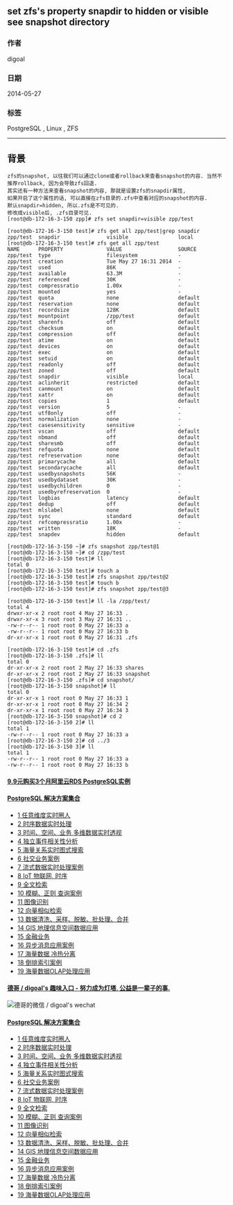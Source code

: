 ## set zfs's property snapdir to hidden or visible see snapshot directory  
                                                                                                                                                                       
### 作者                                                                                                                                                                   
digoal                                                                                                                                                                     
                                                                                                                                                                 
### 日期                                                                                                                                                                                    
2014-05-27                                                                                                                                                           
                                                                                                                                                                  
### 标签                                                                                                                                                                 
PostgreSQL , Linux , ZFS                                                                                                                                                               
                                                                                                                                                                                                   
----                                                                                                                                                                           
                                                                                                                                                                                                               
## 背景     
```  
zfs的snapshot, 以往我们可以通过clone或者rollback来查看snapshot的内容. 当然不推荐rollback, 因为会导致zfs回退.  
其实还有一种方法来查看snapshot的内容, 那就是设置zfs的snapdir属性,  
如果开启了这个属性的话, 可以直接在zfs目录的.zfs中查看对应的snapshot的内容.  
默认snapdir=hidden, 所以.zfs是不可见的.  
修改成visible后, .zfs目录可见.  
[root@db-172-16-3-150 zpp]# zfs set snapdir=visible zpp/test  
  
[root@db-172-16-3-150 test]# zfs get all zpp/test|grep snapdir  
zpp/test  snapdir               visible                local  
[root@db-172-16-3-150 test]# zfs get all zpp/test  
NAME      PROPERTY              VALUE                  SOURCE  
zpp/test  type                  filesystem             -  
zpp/test  creation              Tue May 27 16:31 2014  -  
zpp/test  used                  86K                    -  
zpp/test  available             63.3M                  -  
zpp/test  referenced            30K                    -  
zpp/test  compressratio         1.00x                  -  
zpp/test  mounted               yes                    -  
zpp/test  quota                 none                   default  
zpp/test  reservation           none                   default  
zpp/test  recordsize            128K                   default  
zpp/test  mountpoint            /zpp/test              default  
zpp/test  sharenfs              off                    default  
zpp/test  checksum              on                     default  
zpp/test  compression           off                    default  
zpp/test  atime                 on                     default  
zpp/test  devices               on                     default  
zpp/test  exec                  on                     default  
zpp/test  setuid                on                     default  
zpp/test  readonly              off                    default  
zpp/test  zoned                 off                    default  
zpp/test  snapdir               visible                local  
zpp/test  aclinherit            restricted             default  
zpp/test  canmount              on                     default  
zpp/test  xattr                 on                     default  
zpp/test  copies                1                      default  
zpp/test  version               5                      -  
zpp/test  utf8only              off                    -  
zpp/test  normalization         none                   -  
zpp/test  casesensitivity       sensitive              -  
zpp/test  vscan                 off                    default  
zpp/test  nbmand                off                    default  
zpp/test  sharesmb              off                    default  
zpp/test  refquota              none                   default  
zpp/test  refreservation        none                   default  
zpp/test  primarycache          all                    default  
zpp/test  secondarycache        all                    default  
zpp/test  usedbysnapshots       56K                    -  
zpp/test  usedbydataset         30K                    -  
zpp/test  usedbychildren        0                      -  
zpp/test  usedbyrefreservation  0                      -  
zpp/test  logbias               latency                default  
zpp/test  dedup                 off                    default  
zpp/test  mlslabel              none                   default  
zpp/test  sync                  standard               default  
zpp/test  refcompressratio      1.00x                  -  
zpp/test  written               18K                    -  
zpp/test  snapdev               hidden                 default  
  
[root@db-172-16-3-150 ~]# zfs snapshot zpp/test@1  
[root@db-172-16-3-150 ~]# cd /zpp/test  
[root@db-172-16-3-150 test]# ll  
total 0  
[root@db-172-16-3-150 test]# touch a  
[root@db-172-16-3-150 test]# zfs snapshot zpp/test@2  
[root@db-172-16-3-150 test]# touch b  
[root@db-172-16-3-150 test]# zfs snapshot zpp/test@3  
  
[root@db-172-16-3-150 test]# ll -la /zpp/test/  
total 4  
drwxr-xr-x 2 root root 4 May 27 16:33 .  
drwxr-xr-x 3 root root 3 May 27 16:31 ..  
-rw-r--r-- 1 root root 0 May 27 16:33 a  
-rw-r--r-- 1 root root 0 May 27 16:33 b  
dr-xr-xr-x 1 root root 0 May 27 16:31 .zfs  
  
[root@db-172-16-3-150 test]# cd .zfs  
[root@db-172-16-3-150 .zfs]# ll  
total 0  
dr-xr-xr-x 2 root root 2 May 27 16:33 shares  
dr-xr-xr-x 2 root root 2 May 27 16:33 snapshot  
[root@db-172-16-3-150 .zfs]# cd snapshot/  
[root@db-172-16-3-150 snapshot]# ll  
total 0  
dr-xr-xr-x 1 root root 0 May 27 16:33 1  
dr-xr-xr-x 1 root root 0 May 27 16:34 2  
dr-xr-xr-x 1 root root 0 May 27 16:34 3  
[root@db-172-16-3-150 snapshot]# cd 2  
[root@db-172-16-3-150 2]# ll  
total 1  
-rw-r--r-- 1 root root 0 May 27 16:33 a  
[root@db-172-16-3-150 2]# cd ../3  
[root@db-172-16-3-150 3]# ll  
total 1  
-rw-r--r-- 1 root root 0 May 27 16:33 a  
-rw-r--r-- 1 root root 0 May 27 16:33 b  
```  
    
  
  
  
  
  
  
  
  
  
  
  
  
  
  
  
  
  
  
  
  
  
  
  
  
  
  
  
  
  
  
  
  
  
  
  
  
  
  
  
  
  
  
  
  
  
#### [9.9元购买3个月阿里云RDS PostgreSQL实例](https://www.aliyun.com/database/postgresqlactivity "57258f76c37864c6e6d23383d05714ea")
  
  
#### [PostgreSQL 解决方案集合](https://yq.aliyun.com/topic/118 "40cff096e9ed7122c512b35d8561d9c8")
- [1 任意维度实时圈人](https://yq.aliyun.com/topic/118 "40cff096e9ed7122c512b35d8561d9c8")
- [2 时序数据实时处理](https://yq.aliyun.com/topic/118 "40cff096e9ed7122c512b35d8561d9c8")
- [3 时间、空间、业务 多维数据实时透视](https://yq.aliyun.com/topic/118 "40cff096e9ed7122c512b35d8561d9c8")
- [4 独立事件相关性分析](https://yq.aliyun.com/topic/118 "40cff096e9ed7122c512b35d8561d9c8")
- [5 海量关系实时图式搜索](https://yq.aliyun.com/topic/118 "40cff096e9ed7122c512b35d8561d9c8")
- [6 社交业务案例](https://yq.aliyun.com/topic/118 "40cff096e9ed7122c512b35d8561d9c8")
- [7 流式数据实时处理案例](https://yq.aliyun.com/topic/118 "40cff096e9ed7122c512b35d8561d9c8")
- [8 IoT 物联网, 时序](https://yq.aliyun.com/topic/118 "40cff096e9ed7122c512b35d8561d9c8")
- [9 全文检索](https://yq.aliyun.com/topic/118 "40cff096e9ed7122c512b35d8561d9c8")
- [10 模糊、正则 查询案例](https://yq.aliyun.com/topic/118 "40cff096e9ed7122c512b35d8561d9c8")
- [11 图像识别](https://yq.aliyun.com/topic/118 "40cff096e9ed7122c512b35d8561d9c8")
- [12 向量相似检索](https://yq.aliyun.com/topic/118 "40cff096e9ed7122c512b35d8561d9c8")
- [13 数据清洗、采样、脱敏、批处理、合并](https://yq.aliyun.com/topic/118 "40cff096e9ed7122c512b35d8561d9c8")
- [14 GIS 地理信息空间数据应用](https://yq.aliyun.com/topic/118 "40cff096e9ed7122c512b35d8561d9c8")
- [15 金融业务](https://yq.aliyun.com/topic/118 "40cff096e9ed7122c512b35d8561d9c8")
- [16 异步消息应用案例](https://yq.aliyun.com/topic/118 "40cff096e9ed7122c512b35d8561d9c8")
- [17 海量数据 冷热分离](https://yq.aliyun.com/topic/118 "40cff096e9ed7122c512b35d8561d9c8")
- [18 倒排索引案例](https://yq.aliyun.com/topic/118 "40cff096e9ed7122c512b35d8561d9c8")
- [19 海量数据OLAP处理应用](https://yq.aliyun.com/topic/118 "40cff096e9ed7122c512b35d8561d9c8")
  
  
#### [德哥 / digoal's 趣味入口 - 努力成为灯塔, 公益是一辈子的事.](https://github.com/digoal/blog/blob/master/README.md "22709685feb7cab07d30f30387f0a9ae")
  
  
![德哥的微信 / digoal's wechat](../pic/digoal_weixin.jpg "f7ad92eeba24523fd47a6e1a0e691b59")
  
  
#### [PostgreSQL 解决方案集合](https://yq.aliyun.com/topic/118 "40cff096e9ed7122c512b35d8561d9c8")
- [1 任意维度实时圈人](https://yq.aliyun.com/topic/118 "40cff096e9ed7122c512b35d8561d9c8")
- [2 时序数据实时处理](https://yq.aliyun.com/topic/118 "40cff096e9ed7122c512b35d8561d9c8")
- [3 时间、空间、业务 多维数据实时透视](https://yq.aliyun.com/topic/118 "40cff096e9ed7122c512b35d8561d9c8")
- [4 独立事件相关性分析](https://yq.aliyun.com/topic/118 "40cff096e9ed7122c512b35d8561d9c8")
- [5 海量关系实时图式搜索](https://yq.aliyun.com/topic/118 "40cff096e9ed7122c512b35d8561d9c8")
- [6 社交业务案例](https://yq.aliyun.com/topic/118 "40cff096e9ed7122c512b35d8561d9c8")
- [7 流式数据实时处理案例](https://yq.aliyun.com/topic/118 "40cff096e9ed7122c512b35d8561d9c8")
- [8 IoT 物联网, 时序](https://yq.aliyun.com/topic/118 "40cff096e9ed7122c512b35d8561d9c8")
- [9 全文检索](https://yq.aliyun.com/topic/118 "40cff096e9ed7122c512b35d8561d9c8")
- [10 模糊、正则 查询案例](https://yq.aliyun.com/topic/118 "40cff096e9ed7122c512b35d8561d9c8")
- [11 图像识别](https://yq.aliyun.com/topic/118 "40cff096e9ed7122c512b35d8561d9c8")
- [12 向量相似检索](https://yq.aliyun.com/topic/118 "40cff096e9ed7122c512b35d8561d9c8")
- [13 数据清洗、采样、脱敏、批处理、合并](https://yq.aliyun.com/topic/118 "40cff096e9ed7122c512b35d8561d9c8")
- [14 GIS 地理信息空间数据应用](https://yq.aliyun.com/topic/118 "40cff096e9ed7122c512b35d8561d9c8")
- [15 金融业务](https://yq.aliyun.com/topic/118 "40cff096e9ed7122c512b35d8561d9c8")
- [16 异步消息应用案例](https://yq.aliyun.com/topic/118 "40cff096e9ed7122c512b35d8561d9c8")
- [17 海量数据 冷热分离](https://yq.aliyun.com/topic/118 "40cff096e9ed7122c512b35d8561d9c8")
- [18 倒排索引案例](https://yq.aliyun.com/topic/118 "40cff096e9ed7122c512b35d8561d9c8")
- [19 海量数据OLAP处理应用](https://yq.aliyun.com/topic/118 "40cff096e9ed7122c512b35d8561d9c8")
  

